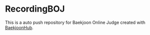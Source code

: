 # RecordingBOJ
This is a auto push repository for Baekjoon Online Judge created with [BaekjoonHub](https://github.com/BaekjoonHub/BaekjoonHub).

